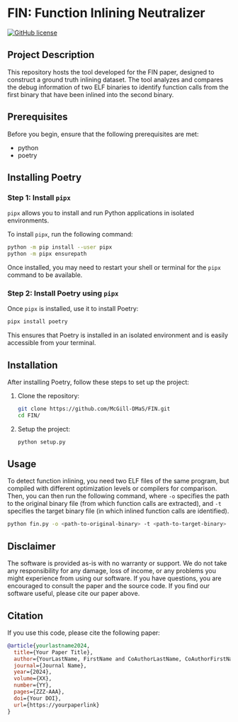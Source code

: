 # FIN: Function Inlining Neutralizer

[![GitHub license](https://img.shields.io/badge/license-Apache%202-blue.svg)](LICENSE)

## Project Description

This repository hosts the tool developed for the FIN paper, designed to construct a ground truth inlining dataset. The tool analyzes and compares the debug information of two ELF binaries to identify function calls from the first binary that have been inlined into the second binary.

## Prerequisites
Before you begin, ensure that the following prerequisites are met:
- python
- poetry

## Installing Poetry
### Step 1: Install `pipx`
`pipx` allows you to install and run Python applications in isolated environments.

To install `pipx`, run the following command:

```bash
python -m pip install --user pipx
python -m pipx ensurepath
```

Once installed, you may need to restart your shell or terminal for the `pipx` command to be available.

### Step 2: Install Poetry using `pipx`

Once `pipx` is installed, use it to install Poetry:

```bash
pipx install poetry
```

This ensures that Poetry is installed in an isolated environment and is easily accessible from your terminal.

## Installation

After installing Poetry, follow these steps to set up the project:

1. Clone the repository:
    ```bash
    git clone https://github.com/McGill-DMaS/FIN.git
    cd FIN/
    ```
2. Setup the project:
    ```bash
    python setup.py
    ```

## Usage
To detect function inlining, you need two ELF files of the same program, but compiled with different optimization levels or compilers for comparison. Then, you can then run the following command, where `-o` specifies the path to the original binary file (from which function calls are extracted), and `-t` specifies the target binary file (in which inlined function calls are identified).
```bash
python fin.py -o <path-to-original-binary> -t <path-to-target-binary>
```

## Disclaimer

The software is provided as-is with no warranty or support. We do not take any responsibility for any damage, loss of income, or any problems you might experience from using our software. If you have questions, you are encouraged to consult the paper and the source code. If you find our software useful, please cite our paper above.

## Citation

If you use this code, please cite the following paper:

```bibtex
@article{yourlastname2024,
  title={Your Paper Title},
  author={YourLastName, FirstName and CoAuthorLastName, CoAuthorFirstName},
  journal={Journal Name},
  year={2024},
  volume={XX},
  number={YY},
  pages={ZZZ-AAA},
  doi={Your DOI},
  url={https://yourpaperlink}
}


